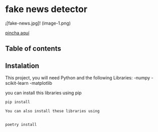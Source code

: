 # fake news detector

¡[fake-news.jpg]! (image-1.png)

[pincha aquí]()

## Table of contents

## Instalation
This project, you will need Python and the following Libraries:
-numpy
-scikit-learn
-matplotlib

you can install this libraries using pip

```bash
pip install

You can also install these libraries using


poetry install